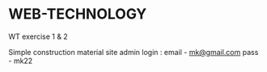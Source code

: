 # WEB-TECHNOLOGY
WT exercise 1 &amp; 2

Simple construction material site
admin login : email - mk@gmail.com
              pass  - mk22
